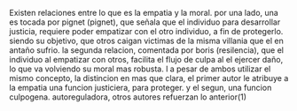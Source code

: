 Existen relaciones entre lo que es la empatia y la moral. por una lado, una es tocada por pignet (pignet), que señala que el individuo para desarrollar justicia, requiere poder empatizar con el otro individuo, a fin de protegerlo. siendo su objetivo, que otros caigan victimas de la misma villania que el en antaño sufrio. la segunda relacion, comentada por boris (resilencia), que el individuo al empatizar con otros, facilita el flujo de culpa al el ejercer daño, lo que va volviendo su moral mas robusta. l
a pesar de ambos utilizar el mismo concepto, la distincion en mas que clara, el primer autor le atribuye a la empatia una funcion justiciera, para proteger. y el segun, una funcion culpogena. autoreguladora, otros autores refuerzan lo anterior(1)
